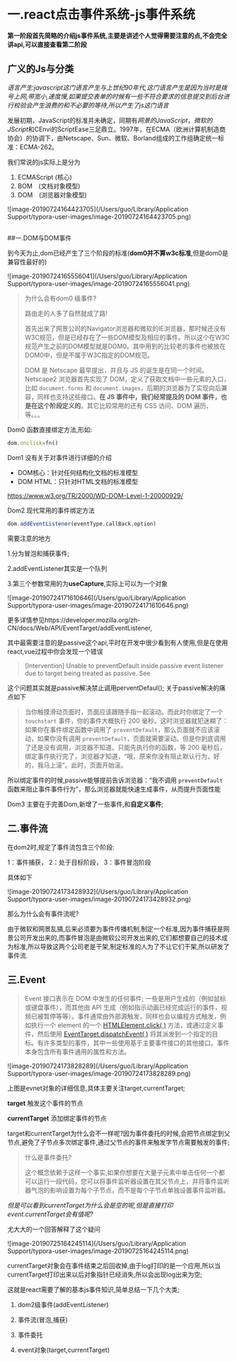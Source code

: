 

# 一.react点击事件系统-js事件系统



**第一阶段首先简略的介绍js事件系统,主要是讲述个人觉得需要注意的点,不会完全讲api,可以直接查看第二阶段**

## 广义的Js与分类

*语言产生:javascript这门语言产生与上世纪90年代,这门语言产生是因为当时是拨号上网,带宽小,速度慢,如果提交表单的时候有一些不符合要求的信息提交到后台进行校验会产生浪费的和不必要的等待,所以产生了js这门语言*

发展初期，JavaScript的标准并未确定，同期有*网景的JavaScript*，*微软的JScript*和CEnvi的ScriptEase三足鼎立。1997年，在ECMA（欧洲计算机制造商协会）的协调下，由Netscape、Sun、微软、Borland组成的工作组确定统一标准：ECMA-262。

我们常说的js实际上是分为

1. ECMAScript (核心)
2. BOM　(文档对象模型)
3. DOM　(浏览器对象模型)

![image-20190724164423705](/Users/guo/Library/Application Support/typora-user-images/image-20190724164423705.png)

##

##一.DOM与DOM事件

到今天为止,dom已经产生了三个阶段的标准(**dom0并不算w3c标准**,但是dom0是兼容性最好的)



![image-20190724165556041](/Users/guo/Library/Application Support/typora-user-images/image-20190724165556041.png)

> 为什么会有dom0 级事件?
>
> 路由走的人多了自然就成了路!
>
> 首先出来了网景公司的Navigator浏览器和微软的IE浏览器，那时候还没有W3C规范，但是已经存在了一些DOM模型及相应的事件。所以这个在W3C规范产生之前的DOM模型就是DOM0。其中用到的比较老的事件也被放在DOM0中，但是不属于W3C指定的DOM规范。
>
> DOM 是 Netscape 最早提出，并且与 JS 的诞生是在同一个时间。Netscape2 浏览器首先实现了 DOM，定义了获取文档中一些元素的入口，比如 `document.forms` 和 `document.images`，后期的浏览器为了实现向后兼容，同样也支持这些接口。**在 JS 事件中，我们经常提及的 DOM 事件，也是在这个阶段定义的**。其它比较常用的还有 CSS 访问、DOM 遍历、等。。。

Dom0  函数直接绑定方法,形如:

```js
dom.onclick=fn()
```



Dom1 没有关于对事件进行详细的介绍

- DOM核心：针对任何结构化文档的标准模型
- DOM HTML：只针对HTML文档的标准模型

https://www.w3.org/TR/2000/WD-DOM-Level-1-20000929/



Dom2  现代常用的事件绑定方法

 ```js
dom.addEventListener(eventType,callBack,option)
 ```

需要注意的地方

1.分为冒泡和捕获事件;

2.addEventListener其实是一个队列

3.第三个参数常用的为**useCapture**,实际上可以为一个对象



![image-20190724171610646](/Users/guo/Library/Application Support/typora-user-images/image-20190724171610646.png)



更多详情参见https://developer.mozilla.org/zh-CN/docs/Web/API/EventTarget/addEventListener,



​	其中最需要注意的是passive这个api,平时在开发中很少看到有人使用,但是在使用react,vue过程中你会发现一个错误

> [Intervention] Unable to preventDefault inside passive event listener due to target being treated as passive. See <URL>

这个问题其实就是passive解决禁止调用perventDefaul();
关于passive解决的痛点如下

> 当你触摸滑动页面时，页面应该跟随手指一起滚动。而此时你绑定了一个 `touchstart` 事件，你的事件大概执行 200 毫秒。这时浏览器就犯迷糊了：如果你在事件绑定函数中调用了 `preventDefault`，那么页面就不应该滚动，如果你没有调用 `preventDefault`，页面就需要滚动。但是你到底调用了还是没有调用，浏览器不知道。只能先执行你的函数，等 200 毫秒后，绑定事件执行完了，浏览器才知道，“哦，原来你没有阻止默认行为，好的，我马上滚”。此时，页面开始滚。

所以绑定事件的时候,passive能够提前告诉浏览器：“我不调用 `preventDefault` 函数来阻止事件事件行为”，那么浏览器就能快速生成事件，从而提升页面性能



Dom3 主要在于完善Dom,新增了一些事件,和**自定义事件**;



## 二.事件流

在dom2时,规定了事件流包含三个阶段:

1：事件捕获，
2：处于目标阶段，
3：事件冒泡阶段

具体如下

![image-20190724173428932](/Users/guo/Library/Application Support/typora-user-images/image-20190724173428932.png)

 那么为什么会有事件流呢?

由于微软和网景乱搞,后来必须要为事件传播机制,制定一个标准,因为事件捕获是网景公司开发出来的,而事件冒泡是由微软公司开发出来的,它们都想要自己的技术成为标准,所以导致这两个公司老是干架,制定标准的人为了不让它们干架,所以研发了事件流.



## 三.Event

> Event 接口表示在
> DOM 中发生的任何事件; 一些是用户生成的（例如鼠标或键盘事件），而其他由
> API 生成（例如指示动画已经完成运行的事件，视频已被暂停等等）。事件通常由外部源触发，同样也会以编程方式触发，例如执行一个 element 的一个 [HTMLElement.click( )](https://developer.mozilla.org/en-US/docs/Web/API/HTMLElement/click) 方法，或通过定义事件，然后使用 [EventTarget.dispatchEvent( )](https://developer.mozilla.org/en-US/docs/Web/API/EventTarget/dispatchEvent) 将其派发到一个指定的目标。有许多类型的事件，其中一些使用基于主要事件接口的其他接口。事件本身包含所有事件通用的属性和方法。



![image-20190724173828289](/Users/guo/Library/Application Support/typora-user-images/image-20190724173828289.png)

上图是evnet对象的详细信息,具体主要关注target,currentTarget;

**target**  触发这个事件的节点

**currentTarget** 添加绑定事件的节点

target和currentTarget为什么会不一样呢?因为事件委托的时候,会把节点绑定到父节点,避免了子节点多次绑定事件,通过父节点的事件来触发字节点需要触发的事件;

> 什么是事件委托?
>
> 这个概念依赖于这样一个事实,如果你想要在大量子元素中单击任何一个都可以运行一段代码，您可以将事件监听器设置在其父节点上，并将事件监听器气泡的影响设置为每个子节点，而不是每个子节点单独设置事件监听器。



*但是可以看到currentTarget为什么会是空的呢,但是直接打印event.currentTarget会有值呢?*

尤大大的一个回答解释了这个疑问 

![image-20190725164245114](/Users/guo/Library/Application Support/typora-user-images/image-20190725164245114.png)



currentTarget对象会在事件结束之后回收掉,由于log打印的是一个应用,所以当currentTarget打印出来以后对象指针已经消失,所以会出现log出来为空;



这就是react需要了解的基本js事件知识,简单总结一下几个大类;

1. dom2级事件(addEventListener)

2. 事件流(冒泡,捕获)

3. 事件委托

4. event对象(target,currentTarget)

   

